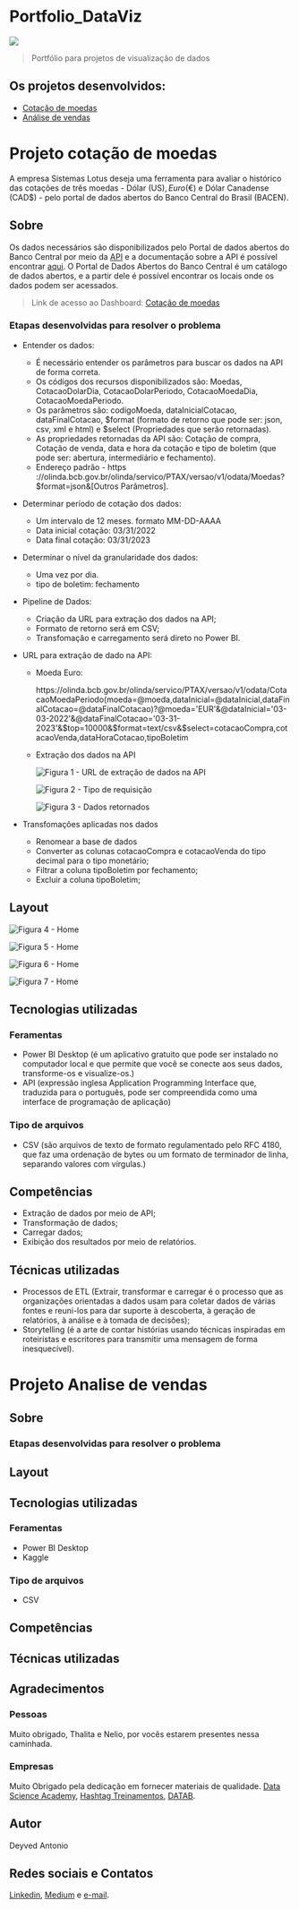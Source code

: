 # Portfolio_DataViz
[![](https://img.shields.io/github/license/deyvedantonio/readme_atrativo)](https://github.com/DeyvedAntonio/Portfolio_DataViz/blob/main/LICENSE)

> Portfólio para projetos de visualização de dados

## Os projetos desenvolvidos: 
 - [Cotação de moedas](https://github.com/DeyvedAntonio/Portfolio_DataViz/blob/main/README.md#projeto-cota%C3%A7%C3%A3o-de-moedas)
 - [Análise de vendas](https://github.com/DeyvedAntonio/Portfolio_DataViz/blob/main/README.md#projeto-Analise-de-vendas)

# Projeto cotação de moedas

A empresa Sistemas Lotus deseja uma ferramenta para avaliar o histórico das cotações de três moedas - Dólar (US$), Euro (€$) e Dólar Canadense (CAD$) - pelo portal de dados abertos do Banco Central do Brasil (BACEN).

## Sobre

Os dados necessários são disponibilizados pelo Portal de dados abertos do Banco Central por meio da [API](https://olinda.bcb.gov.br/olinda/servico/PTAX/versao/v1/aplicacao#!/recursos/Moedas) e a documentação sobre a API é possível encontrar [aqui](https://olinda.bcb.gov.br/olinda/servico/PTAX/versao/v1/documentacao). O Portal de Dados Abertos do Banco Central é um catálogo de dados abertos, e a partir dele é possível encontrar os locais onde os dados podem ser acessados.

> Link de acesso ao Dashboard: [Cotação de moedas](https://app.powerbi.com/groups/me/reports/752a8861-b1eb-4dbf-a18c-df90b43fc204?ctid=310f534b-8485-4572-9821-a0561786d5cb&pbi_source=linkShare&bookmarkGuid=82b31ecb-544d-4a41-aaac-4cdd92a47722)

### Etapas desenvolvidas para resolver o problema

- Entender os dados:

  * É necessário entender os parâmetros para buscar os dados na API de forma correta.
  * Os códigos dos recursos disponibilizados são: Moedas, CotacaoDolarDia, CotacaoDolarPeriodo, CotacaoMoedaDia, CotacaoMoedaPeriodo.
  * Os parâmetros são: codigoMoeda, dataInicialCotacao, dataFinalCotacao, $format (formato de retorno que pode ser: json, csv, xml e html) e $select (Propriedades que serão retornadas).
  * As propriedades retornadas da API são: Cotação de compra, Cotação de venda, data e hora da cotação e tipo de boletim (que pode ser: abertura, intermediário e fechamento).
  * Endereço padrão - https ://olinda.bcb.gov.br/olinda/servico/PTAX/versao/v1/odata/Moedas?$format=json&[Outros Parâmetros].

- Determinar período de cotação dos dados:

  * Um intervalo de 12 meses. formato MM-DD-AAAA
  * Data inicial cotação: 03/31/2022
  * Data final cotação: 03/31/2023

- Determinar o nível da granularidade dos dados:

  * Uma vez por dia.
  * tipo de boletim: fechamento

- Pipeline de Dados:

  * Criação da URL para extração dos dados na API;
  * Formato de retorno será em CSV;
  * Transfomação e carregamento será direto no Power BI.
 
- URL para extração de dado na API:
  * Moeda Euro:
    <p>
    https://olinda.bcb.gov.br/olinda/servico/PTAX/versao/v1/odata/CotacaoMoedaPeriodo(moeda=@moeda,dataInicial=@dataInicial,dataFinalCotacao=@dataFinalCotacao)?@moeda='EUR'&@dataInicial='03-03-2022'&@dataFinalCotacao='03-31-2023'&$top=10000&$format=text/csv&$select=cotacaoCompra,cotacaoVenda,dataHoraCotacao,tipoBoletim
    </p>

 
  * Extração dos dados na API

    ![Figura 1 - URL de extração de dados na API](https://github.com/DeyvedAntonio/Portfolio_DataViz/blob/main/Imagens/euro_url.png)
    
    ![Figura 2 - Tipo de requisição](https://github.com/DeyvedAntonio/Portfolio_DataViz/blob/main/Imagens/euro_access.png)
    
    ![Figura 3 - Dados retornados](https://github.com/DeyvedAntonio/Portfolio_DataViz/blob/main/Imagens/euro_resultado.png)
 
 
 * Transfomações aplicadas nos dados

    - Renomear a base de dados
    - Converter as colunas cotacaoCompra e cotacaoVenda do tipo decimal para o tipo monetário;
    - Filtrar a coluna tipoBoletim por fechamento;
    - Excluir a coluna tipoBoletim;
 
## Layout

 ![Figura 4 - Home](https://github.com/DeyvedAntonio/Portfolio_DataViz/blob/main/Imagens/HOME.png)
 
 ![Figura 5 - Home](https://github.com/DeyvedAntonio/Portfolio_DataViz/blob/main/Imagens/DOLAR.png)
 
 ![Figura 6 - Home](https://github.com/DeyvedAntonio/Portfolio_DataViz/blob/main/Imagens/EURO.png)
 
 ![Figura 7 - Home](https://github.com/DeyvedAntonio/Portfolio_DataViz/blob/main/Imagens/DOLAR_CANADENSE.png)

## Tecnologias utilizadas

### Feramentas

- Power BI Desktop (é um aplicativo gratuito que pode ser instalado no computador local e que permite que você se conecte aos seus dados, transforme-os e visualize-os.)
- API (expressão inglesa Application Programming Interface que, traduzida para o português, pode ser compreendida como uma interface de programação de aplicação)

### Tipo de arquivos

- CSV (são arquivos de texto de formato regulamentado pelo RFC 4180, que faz uma ordenação de bytes ou um formato de terminador de linha, separando valores com vírgulas.)

## Competências

- Extração de dados por meio de API;
- Transformação de dados;
- Carregar dados;
- Exibição dos resultados por meio de relatórios.

## Técnicas utilizadas

- Processos de ETL (Extrair, transformar e carregar é o processo que as organizações orientadas a dados usam para coletar dados de várias fontes e reuni-los para dar suporte à descoberta, à geração de relatórios, à análise e à tomada de decisões);
- Storytelling (é a arte de contar histórias usando técnicas inspiradas em roteiristas e escritores para transmitir uma mensagem de forma inesquecível).

# Projeto Analise de vendas

## Sobre

### Etapas desenvolvidas para resolver o problema

## Layout

## Tecnologias utilizadas

### Feramentas
- Power BI Desktop
- Kaggle

### Tipo de arquivos
- CSV

## Competências


## Técnicas utilizadas



## Agradecimentos

### Pessoas
Muito obrigado, Thalita e Nelio, por vocês estarem presentes nessa caminhada.

### Empresas
Muito Obrigado pela dedicação em fornecer materiais de qualidade.
[Data Science Academy](https://www.datascienceacademy.com.br/), [Hashtag Treinamentos](https://www.hashtagtreinamentos.com/), [DATAB](https://datab.com.br/).

## Autor
Deyved Antonio

## Redes sociais e Contatos

[Linkedin](https://www.linkedin.com/in/deyved-antonio-161216122/), [Medium](https://medium.com/@deyved.antonio) e [e-mail](deyved.antonio@gmail.com).
